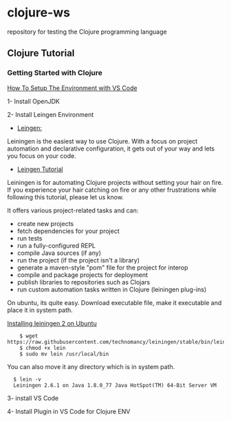 # clojure-ws
repository for testing the Clojure programming language



## Clojure Tutorial 
### Getting Started with Clojure 
[How To Setup The Environment with VS Code](https://www.youtube.com/watch?v=WY4Yc03g-gU)

1- Install OpenJDK

2- Install Leingen Environment 

* [Leingen:](https://leiningen.org/)

Leiningen is the easiest way to use Clojure. With a focus on project automation and declarative configuration, it gets out of your way and lets you focus on your code.

* [Leingen Tutorial](https://codeberg.org/leiningen/leiningen/src/branch/stable/doc/TUTORIAL.md)

Leiningen is for automating Clojure projects without setting your hair on fire. If you experience your hair catching on fire or any other frustrations while following this tutorial, please let us know.

It offers various project-related tasks and can:

- create new projects
- fetch dependencies for your project
- run tests
- run a fully-configured REPL
- compile Java sources (if any)
- run the project (if the project isn't a library)
- generate a maven-style "pom" file for the project for interop
- compile and package projects for deployment
- publish libraries to repositories such as Clojars
- run custom automation tasks written in Clojure (leiningen plug-ins)

On ubuntu, its quite easy. Download executable file, make it executable and place it in system path.

[Installing leiningen 2 on Ubuntu](https://stackoverflow.com/questions/25838169/installing-leiningen-2-on-ubuntu)

```
    $ wget https://raw.githubusercontent.com/technomancy/leiningen/stable/bin/lein
    $ chmod +x lein
    $ sudo mv lein /usr/local/bin
```

You can also move it any directory which is in system path.

  ```
    $ lein -v
    Leiningen 2.6.1 on Java 1.8.0_77 Java HotSpot(TM) 64-Bit Server VM
  ```

3- install VS Code 

4- Install Plugin in VS Code for Clojure ENV